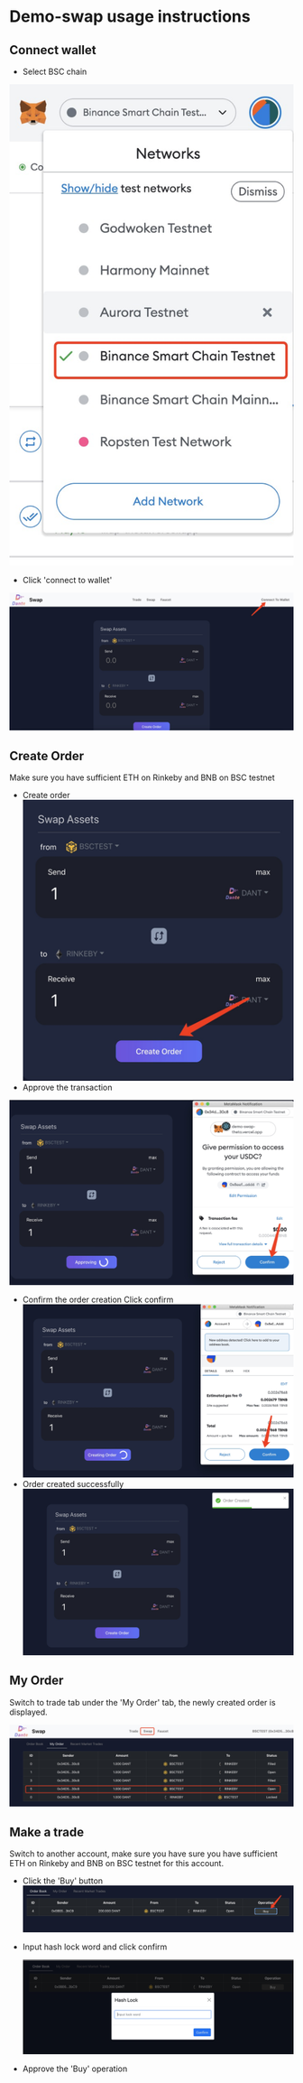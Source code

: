 # Demo-swap usage instructions
##  Connect wallet
   - Select BSC chain

  ![](./docs/select_chain.jpg)

   - Click 'connect to wallet'

 ![](./docs/connect_wallet.jpg)

## Create Order
Make sure you have sufficient ETH on Rinkeby and BNB on BSC testnet
  - Create order
  ![](./docs/create_order.jpg)
  - Approve the transaction

  ![](./docs/approve.jpg)

  - Confirm the order creation
    Click confirm
    ![](./docs/confirm_order.jpg)
- Order created successfully
    ![](./docs/order_created.jpg)

## My Order

  Switch to trade tab under the 'My Order' tab, the newly created order is displayed.

  ![](./docs/my_order.jpg)

##  Make a trade
  Switch to another account, make sure you have sure you have sufficient ETH on Rinkeby and BNB on BSC testnet for this account.

  - Click the 'Buy' button
  ![](./docs/buy.jpg)

  - Input hash lock word and click confirm
  
    ![](./docs/input_hashlock.jpg)

 - Approve the 'Buy' operation
  
   <!-- ![](./docs/approve_buy.jpg) -->